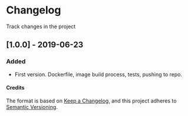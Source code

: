 # Changelog
Track changes in the project

## [1.0.0] - 2019-06-23
### Added
- First version. Dockerfile, image build process, tests, pushing to repo.








#### Credits

The format is based on [Keep a Changelog](https://keepachangelog.com/en/1.0.0/),
and this project adheres to [Semantic Versioning](https://semver.org/spec/v2.0.0.html).
